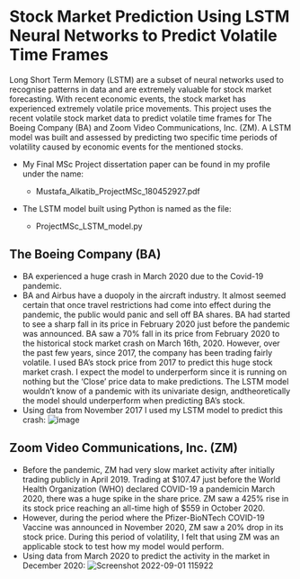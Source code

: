 # Stock Market Prediction Using LSTM Neural Networks to Predict Volatile Time Frames
Long Short Term Memory (LSTM) are a subset of neural networks used to recognise patterns in data and are extremely valuable for stock market forecasting. With recent economic events, the stock market has experienced extremely volatile price movements. This project uses the recent volatile stock market data to predict volatile time frames for The Boeing Company (BA) and Zoom Video Communications, Inc. (ZM). A LSTM model was built and assessed by predicting two specific time periods of volatility caused by economic events for the mentioned stocks.

* My Final MSc Project dissertation paper can be found in my profile under the name: 
  * Mustafa_Alkatib_ProjectMSc_180452927.pdf

* The LSTM model built using Python is named as the file:
  * ProjectMSc_LSTM_model.py

## The Boeing Company (BA) ##
* BA experienced a huge crash in March 2020 due to the Covid-19 pandemic. 
* BA and Airbus have a duopoly in the aircraft industry. It almost seemed certain that once travel restrictions had come into effect during the pandemic, the public would panic and sell off BA shares. BA had started to see a sharp fall in its price in February 2020 just before the pandemic was announced. BA saw a 70% fall in its price from February 2020 to the historical stock market crash on March 16th, 2020. However, over the past few years, since 2017, the company has been trading fairly volatile. I used BA’s stock price from 2017 to predict this huge stock market crash. I expect the model to underperform since it is running on nothing but the ‘Close’ price data to make predictions. The LSTM model wouldn’t know of a pandemic with its univariate design, andtheoretically the model should underperform when predicting
BA’s stock.
* Using data from November 2017 I used my LSTM model to predict this crash:
![image](https://user-images.githubusercontent.com/72275728/187898752-5c6a55a0-6472-40ad-b140-27e118cac823.png)
## Zoom Video Communications, Inc. (ZM) ##
* Before the pandemic, ZM had very slow market activity after initially trading publicly in April 2019. Trading at $107.47 just before the World Health Organization (WHO) declared COVID-19 a pandemicin March 2020, there was a huge spike in the share price. ZM saw a 425% rise in its stock price reaching an all-time high of $559 in October 2020.
* However, during the period where the Pfizer-BioNTech COVID-19 Vaccine was announced in November 2020, ZM saw a 20% drop in its stock price. During this period of volatility, I felt that using ZM was an applicable stock to test how my model would perform.
* Using data from March 2020 to predict the activity in the market in December 2020:
![Screenshot 2022-09-01 115922](https://user-images.githubusercontent.com/72275728/187898612-309cf016-5dc4-4203-adb0-56d85d759c90.png)
